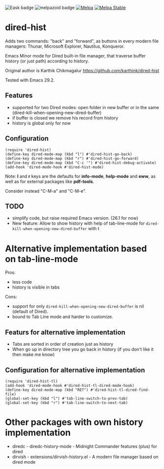 ![Eask badge](https://github.com/Anoncheg1/dired-hist/actions/workflows/test.yml/badge.svg?event=release)
![melpazoid badge](https://github.com/Anoncheg1/dired-hist/actions/workflows/melpazoid.yml/badge.svg)
[![Melpa](https://melpa.org/packages/dired-hist-badge.svg)](https://melpa.org/#/dired-hist)
[![Melpa Stable](https://stable.melpa.org/packages/dired-hist-badge.svg)](https://stable.melpa.org/#/dired-hist)

# dired-hist

Adds two commands: "back" and "forward", as buttons in every modern file managers: Thunar, Microsoft Explorer, Nautilus, Konqueror.

Emacs Minor mode for Dired built-in file manager, that traverse buffer history (or just path) according to history.

Original author is Karthik Chikmagalur https://github.com/karthink/dired-hist

Tested with Emacs 29.2.

## Features
- supported for two Dired modes: open folder in new buffer or in the same (dired-kill-when-opening-new-dired-buffer)
- if buffer is closed we remove his record from history
- history is global only for now

## Configuration

``` elisp
(require 'dired-hist)
(define-key dired-mode-map (kbd "l") #'dired-hist-go-back)
(define-key dired-mode-map (kbd "r") #'dired-hist-go-forward)
(define-key dired-mode-map (kbd "C-c '") #'dired-hist-debug-activate)
(add-hook 'dired-mode-hook #'dired-hist-mode)
```
Note: **l** and **r** keys are the defaults for **info-mode**, **help-mode** and **eww**, as well as for external packages like **pdf-tools**.

Consider instead "C-M-a" and "C-M-e".

## TODO
- simplify code, but raise required Emacs version. (26.1 for now)
- New feature: Allow to show history with help of tab-line-mode for ```dired-kill-when-opening-new-dired-buffer``` with t

# Alternative implementation based on tab-line-mode
Pros:
- less code
- history is visible in tabs

Cons:
- support for only ```dired-kill-when-opening-new-dired-buffer``` is nil (default of Dired).
- bound to Tab Line mode and harder to customize.

## Featurs for alternative implementation
- Tabs are sorted in order of creation just as history
- When go up in directory tree you go back in history (if you don't like it then make me know)

## Configuration for alternative implementation

``` elisp
(require 'dired-hist-tl)
(add-hook 'dired-mode-hook #'dired-hist-tl-dired-mode-hook)
(define-key dired-mode-map (kbd "RET") #'dired-hist-tl-dired-find-file)
(global-set-key (kbd "l") #'tab-line-switch-to-prev-tab)
(global-set-key (kbd "r") #'tab-line-switch-to-next-tab)
```

# Other packages with own history implementation
- diredc - diredc-history-mode - Midnight Commander features (plus) for dired
- dirvish - extensions/dirvish-history.el - A modern file manager based on dired mode
